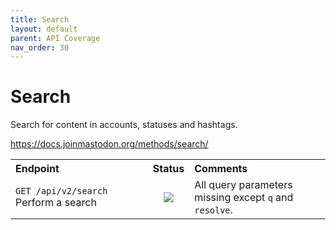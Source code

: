 ```yaml
---
title: Search
layout: default
parent: API Coverage
nav_order: 30
---
```


# Search

Search for content in accounts, statuses and hashtags.

<a href="https://docs.joinmastodon.org/methods/search/" target="_blank">https://docs.joinmastodon.org/methods/search/</a>

<table style="width:100%;table-layout:fixed;">
  <tr>
    <th style="width:45%;text-align:left;">Endpoint</th>
    <th style="width:10%;text-align:center;">Status</th>
    <th style="width:45%;text-align:left;">Comments</th>
  </tr>
  <tr>
    <td style="width:45%;text-align:left;"><code>GET /api/v2/search</code><br>Perform a search</td>
    <td style="width:10%;text-align:center;"><img src="/assets/orange16.png"></td>
    <td style="width:45%;text-align:left;">All query parameters missing except <code>q</code> and <code>resolve</code>.</td>
  </tr>
</table>
